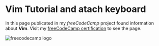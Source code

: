 # Vim Tutorial and atach keyboard
In this page publicated in my *freeCodeCamp* project found information about **Vim**.
Visit my [freeCodeCamp certification](https://www.freecodecamp.org/certification/Germen6392/responsive-web-design "certification and projects") to see the page.

<!--images -->
![freecodecamp logo](https://upload.wikimedia.org/wikipedia/commons/thumb/3/39/FreeCodeCamp_logo.png/800px-FreeCodeCamp_logo.png)
